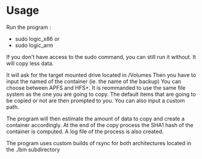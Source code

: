 # Usage
Run the program : 
* sudo logic_x86
or 
* sudo logic_arm

If you don't have access to the sudo command, you can still run it without. It will copy less data.

It will ask for the target mounted drive located in /Volumes
Then you have to input the named of the container (ie. the name of the backup)
You can choose between APFS and HFS+. It is reommanded to use the same file system as the one you are going to copy.
The default items that are going to be copied or not are then prompted to you.
You can also input a custom path.

The program will then estimate the amount of data to copy and create a container accordingly.
At the end of the copy process the SHA1 hash of the container is computed.
A log file of the process is also created.

The program uses custom builds of rsync for both architectures located in the ./bin subdirectory
